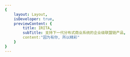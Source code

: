 ```yaml
---
{
    layout: Layout,
    isDeveloper: true,
    previewContent: {
        title: IRITA,
        subTitle: 支持下一代分布式商业系统的企业级联盟链产品,
        content:"因为有你, 所以精彩"
    }
}
---
```


